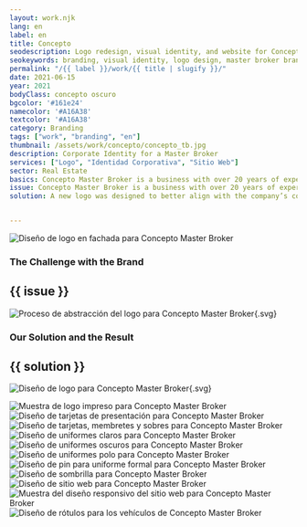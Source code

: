 ```yaml
---
layout: work.njk 
lang: en
label: en
title: Concepto
seodescription: Logo redesign, visual identity, and website for Concepto, a Master Broker specialized in marketing real estate developments in southeastern Mexico.
seokeywords: branding, visual identity, logo design, master broker brand, real estate developer, real estate, graphic design, concepto, marker, mexico
permalink: "/{{ label }}/work/{{ title | slugify }}/"
date: 2021-06-15
year: 2021
bodyClass: concepto oscuro
bgcolor: '#161e24'
namecolor: '#A16A38'
textcolor: '#A16A38'
category: Branding
tags: ["work", "branding", "en"]
thumbnail: /assets/work/concepto/concepto_tb.jpg
description: Corporate Identity for a Master Broker
services: ["Logo", "Identidad Corporativa", "Sitio Web"]
sector: Real Estate
basics: Concepto Master Broker is a business with over 20 years of experience in the real estate development industry. Its extensive time in the market has secured it a strong position and recognition within the sector. However, it lacked a solid branding strategy aligned with its core values as a business. Below, we present our process to achieve this result.
issue: Concepto Master Broker is a business with over 20 years of experience in the real estate development industry. Its extensive time in the market has secured it a strong position and recognition within the sector. However, it lacked a solid branding strategy aligned with its core values as a business. Below, we present our process to achieve this result.
solution: A new logo was designed to better align with the company’s core service. The concept graphically represents an idea (a square - intangible, mental, two-dimensional) originating from a developer looking to bring their real estate project to life. Concepto MB helps structure this idea to turn it into reality (tangible, three-dimensional - a cube, an extrusion). Throughout the real estate project, the company provides guidance through two essential pillars, 1.Consultancy for the developer, and 2.Sales through real estate agencies. This dual support is represented visually by an arrow divided into two parts, emerging from the cube’s extrusion. This new identity better communicates the expertise, scale, and professionalism of Concepto Master Broker.


---
```


![Diseño de logo en fachada para Concepto Master Broker](/assets/work/concepto/concepto_oficinas.jpg)

<div class="column__2">
    <div class="col__left">
        <h3>The Challenge with the Brand</h3>
    </div>
    <div class="col__right">
        <h2>{{ issue }}</h2>
    </div>
</div>

![Proceso de abstracción del logo para Concepto Master Broker](/assets/work/concepto/concepto_logo_proceso.svg){.svg}

<div class="column__2 work__column__2">
    <div class="col__left">
        <h3>Our Solution and the Result</h3>
    </div>
    <div class="col__right">
        <h2>{{ solution }}</h2>
    </div>
</div>

![Diseño de logo para Concepto Master Broker](/assets/work/concepto/concepto_logo.svg){.svg}

![Muestra de logo impreso para Concepto Master Broker](/assets/work/concepto/concepto_logo_impreso.jpg)
![Diseño de tarjetas de presentación para Concepto Master Broker](/assets/work/concepto/concepto_tarjetas.jpg)
![Diseño de tarjetas, membretes y sobres para Concepto Master Broker](/assets/work/concepto/concepto_membretes_tarjetas_sobres.jpg)
![Diseño de uniformes claros para Concepto Master Broker](/assets/work/concepto/concepto_uniforme_claro.jpg)
![Diseño de uniformes oscuros para Concepto Master Broker](/assets/work/concepto/concepto_uniforme_oscuro.jpg)
![Diseño de uniformes polo para Concepto Master Broker](/assets/work/concepto/concepto_unfiromes_polo.jpg)
![Diseño de pin para uniforme formal para Concepto Master Broker](/assets/work/concepto/concepto_pin.jpg)
![Diseño de sombrilla para Concepto Master Broker](/assets/work/concepto/concepto_sombrilla.jpg)
![Diseño de sitio web para Concepto Master Broker](/assets/work/concepto/concepto_web.jpg)
![Muestra del diseño responsivo del sitio web para Concepto Master Broker](/assets/work/concepto/concepto_web_responsivo.jpg)
![Diseño de rótulos para los vehículos de Concepto Master Broker](/assets/work/concepto/concepto_vehiculos.jpg)